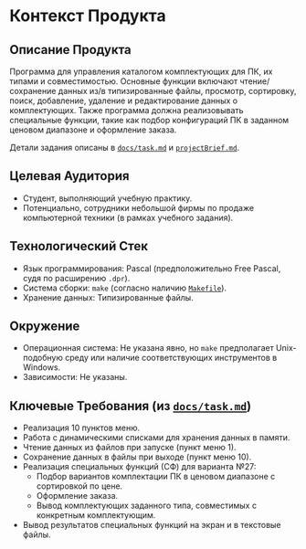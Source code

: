 # Контекст Продукта

## Описание Продукта
Программа для управления каталогом комплектующих для ПК, их типами и совместимостью. Основные функции включают чтение/сохранение данных из/в типизированные файлы, просмотр, сортировку, поиск, добавление, удаление и редактирование данных о комплектующих. Также программа должна реализовывать специальные функции, такие как подбор конфигураций ПК в заданном ценовом диапазоне и оформление заказа.

Детали задания описаны в [`docs/task.md`](../docs/task.md:1) и [`projectBrief.md`](../projectBrief.md:1).

## Целевая Аудитория
- Студент, выполняющий учебную практику.
- Потенциально, сотрудники небольшой фирмы по продаже компьютерной техники (в рамках учебного задания).

## Технологический Стек
- Язык программирования: Pascal (предположительно Free Pascal, судя по расширению `.dpr`).
- Система сборки: `make` (согласно наличию [`Makefile`](../Makefile:1)).
- Хранение данных: Типизированные файлы.

## Окружение
- Операционная система: Не указана явно, но `make` предполагает Unix-подобную среду или наличие соответствующих инструментов в Windows.
- Зависимости: Не указаны.

## Ключевые Требования (из [`docs/task.md`](../docs/task.md:1))
- Реализация 10 пунктов меню.
- Работа с динамическими списками для хранения данных в памяти.
- Чтение данных из файлов при запуске (пункт меню 1).
- Сохранение данных в файлы при выходе (пункт меню 10).
- Реализация специальных функций (СФ) для варианта №27:
    - Подбор вариантов комплектации ПК в ценовом диапазоне с сортировкой по цене.
    - Оформление заказа.
    - Вывод комплектующих заданного типа, совместимых с конкретным комплектующим.
- Вывод результатов специальных функций на экран и в текстовые файлы.
